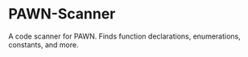PAWN-Scanner
============

A code scanner for PAWN. Finds function declarations, enumerations, constants, and more.